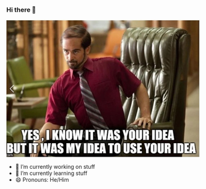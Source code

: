### Hi there 👋

![Image](MY_IDEA.jpeg)
- 🔭 I’m currently working on stuff
- 🌱 I’m currently learning stuff
- 😄 Pronouns: He/Him
